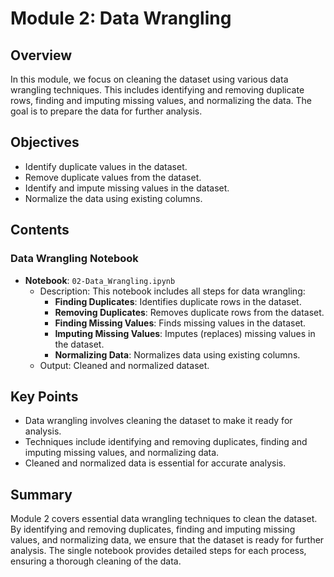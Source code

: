 # Module 2: Data Wrangling

## Overview
In this module, we focus on cleaning the dataset using various data wrangling techniques. This includes identifying and removing duplicate rows, finding and imputing missing values, and normalizing the data. The goal is to prepare the data for further analysis.

## Objectives
- Identify duplicate values in the dataset.
- Remove duplicate values from the dataset.
- Identify and impute missing values in the dataset.
- Normalize the data using existing columns.

## Contents
### Data Wrangling Notebook
- **Notebook**: `02-Data_Wrangling.ipynb`
  - Description: This notebook includes all steps for data wrangling:
    - **Finding Duplicates**: Identifies duplicate rows in the dataset.
    - **Removing Duplicates**: Removes duplicate rows from the dataset.
    - **Finding Missing Values**: Finds missing values in the dataset.
    - **Imputing Missing Values**: Imputes (replaces) missing values in the dataset.
    - **Normalizing Data**: Normalizes data using existing columns.
  - Output: Cleaned and normalized dataset.

## Key Points
- Data wrangling involves cleaning the dataset to make it ready for analysis.
- Techniques include identifying and removing duplicates, finding and imputing missing values, and normalizing data.
- Cleaned and normalized data is essential for accurate analysis.

## Summary
Module 2 covers essential data wrangling techniques to clean the dataset. By identifying and removing duplicates, finding and imputing missing values, and normalizing data, we ensure that the dataset is ready for further analysis. The single notebook provides detailed steps for each process, ensuring a thorough cleaning of the data.
